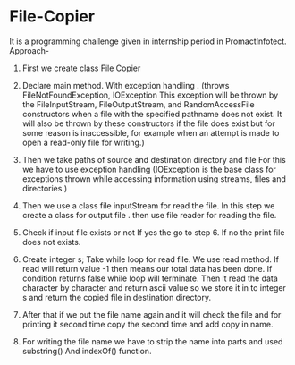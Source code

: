 # File-Copier
It is a programming challenge given in internship period in PromactInfotect.
Approach-
1.	First we create class File Copier
2.	Declare main method. With exception handling .
(throws FileNotFoundException, IOException This exception will be thrown by the FileInputStream, FileOutputStream, and RandomAccessFile constructors when a file with the specified pathname does not exist. It will also be thrown by these constructors if the file does exist but for some reason is inaccessible, for example when an attempt is made to open a read-only file for writing.)

3.	Then we take paths of source and destination directory and file 
For this we have to use exception handling (IOException is the base class for exceptions thrown while accessing information using streams, files and directories.)
4.	Then we use a class file inputStream for read the file.
In this step we create a class for output file . then use file reader for reading the file.
5.	Check if input file exists or not 
If yes the go to step 6. If no the print file does not exists.
6.	Create integer s;
Take while loop for read file. We use read method. If read will return value -1 then means our total data has been done.
If condition returns false while loop will terminate.
Then it read the data character by character and return ascii value so we store it in to integer s and return the copied file in destination directory.
7.	After that if we put the file name again and it will check the file and for printing it second time copy the second time and add copy in name. 
8.	For writing the file name we have to strip the name into parts and used substring()
And indexOf()  function.



